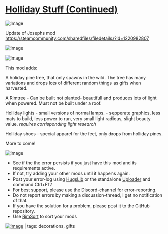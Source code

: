 # [Holliday Stuff (Continued)](https://steamcommunity.com/sharedfiles/filedetails/?id=2310005890)

![Image](https://i.imgur.com/buuPQel.png)

Update of Josephs mod
https://steamcommunity.com/sharedfiles/filedetails/?id=1220982807

![Image](https://i.imgur.com/pufA0kM.png)
	
![Image](https://i.imgur.com/Z4GOv8H.png)

This mod adds:

A holiday pine tree, that only spawns in the wild. The tree has many variations and drops lots of different random things as gifts when harvested.

A Rimtree - Can be built not planted- beautifull and produces lots of light when powered. Must not be built under a roof.

Holliday lights - small versions of normal lamps. - sepperate graphics, less mats to build, less power to run, very small light radious, slight beauty value.  *requires corrisponding light research*

Holliday shoes - special apparel for the feet, only drops from holliday pines.

More to come!

![Image](https://i.imgur.com/PwoNOj4.png)



-  See if the the error persists if you just have this mod and its requirements active.
-  If not, try adding your other mods until it happens again.
-  Post your error-log using [HugsLib](https://steamcommunity.com/workshop/filedetails/?id=818773962) or the standalone [Uploader](https://steamcommunity.com/sharedfiles/filedetails/?id=2873415404) and command Ctrl+F12
-  For best support, please use the Discord-channel for error-reporting.
-  Do not report errors by making a discussion-thread, I get no notification of that.
-  If you have the solution for a problem, please post it to the GitHub repository.
-  Use [RimSort](https://github.com/RimSort/RimSort/releases/latest) to sort your mods

 

[![Image](https://img.shields.io/github/v/release/emipa606/HollidayStuff?label=latest%20version&style=plastic&color=9f1111&labelColor=black)](https://steamcommunity.com/sharedfiles/filedetails/changelog/2310005890) | tags:  decorations,  gifts
